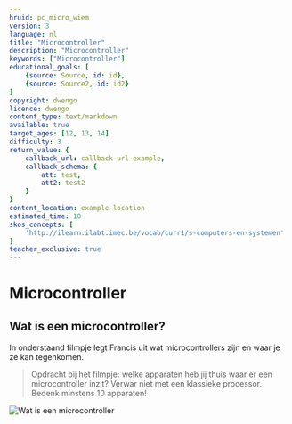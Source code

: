 ```yaml
---
hruid: pc_micro_wiem
version: 3
language: nl
title: "Microcontroller"
description: "Microcontroller"
keywords: ["Microcontroller"]
educational_goals: [
    {source: Source, id: id}, 
    {source: Source2, id: id2}
]
copyright: dwengo
licence: dwengo
content_type: text/markdown
available: true
target_ages: [12, 13, 14]
difficulty: 3
return_value: {
    callback_url: callback-url-example,
    callback_schema: {
        att: test,
        att2: test2
    }
}
content_location: example-location
estimated_time: 10
skos_concepts: [
    'http://ilearn.ilabt.imec.be/vocab/curr1/s-computers-en-systemen'
]
teacher_exclusive: true
---
```

# Microcontroller

## Wat is een microcontroller?
In onderstaand filmpje legt Francis uit wat microcontrollers zijn en waar je ze kan tegenkomen.

> Opdracht bij het filmpje: welke apparaten heb jij thuis waar er een microcontroller inzit? Verwar niet met een klassieke processor. Bedenk minstens 10 apparaten!

![](@youtube/https://www.youtube.com/embed/f_SmeBlY0XI "Wat is een microcontroller")